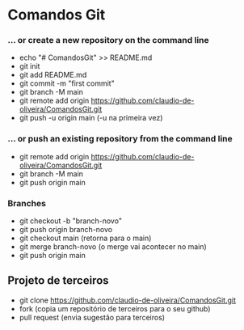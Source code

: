 # Comandos Git

### … or create a new repository on the command line

- echo "# ComandosGit" >> README.md
- git init
- git add README.md
- git commit -m "first commit"
- git branch -M main
- git remote add origin https://github.com/claudio-de-oliveira/ComandosGit.git
- git push -u origin main (-u na primeira vez)

### … or push an existing repository from the command line

- git remote add origin https://github.com/claudio-de-oliveira/ComandosGit.git
- git branch -M main
- git push origin main

### Branches

- git checkout -b "branch-novo"
- git push origin branch-novo
- git checkout main (retorna para o main)
- git merge branch-novo (o merge vai acontecer no main)
- git push origin main

## Projeto de terceiros

- git clone https://github.com/claudio-de-oliveira/ComandosGit.git
- fork (copia um repositório de terceiros para o seu github)
- pull request (envia sugestão para terceiros)
